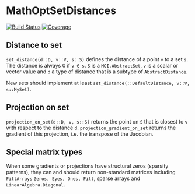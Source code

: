 # MathOptSetDistances

[![Build Status](https://github.com/matbesancon/MathOptSetDistances.jl/workflows/CI/badge.svg)](https://github.com/matbesancon/MathOptSetDistances.jl/actions)
[![Coverage](https://codecov.io/gh/matbesancon/MathOptSetDistances.jl/branch/master/graph/badge.svg)](https://codecov.io/gh/matbesancon/MathOptSetDistances.jl)

## Distance to set

`set_distance(d::D, v::V, s::S)` defines the distance of a point `v` to a set `s`. The distance is always 0 if `v ∈ s`.
`S` is a `MOI.AbstractSet`, `v` is a scalar or vector value and `d` a type of distance that is a subtype of `AbstractDistance`.

New sets should implement at least `set_distance(::DefaultDistance, v::V, s::MySet)`.

## Projection on set

`projection_on_set(d::D, v, s::S)` returns the point on `S` that is closest to `v` with respect to the distance `d`.
`projection_gradient_on_set` returns the gradient of this projection, i.e. the transpose of the Jacobian.

## Special matrix types

When some gradients or projections have structural zeros (sparsity patterns),
they can and should return non-standard matrices including `FillArrays` `Zeros, Eyes, Ones, Fill`,
sparse arrays and `LinearAlgebra.Diagonal`.
